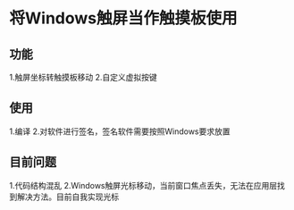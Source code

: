 # 将Windows触屏当作触摸板使用

## 功能
1.触屏坐标转触摸板移动
2.自定义虚拟按键

## 使用
1.编译
2.对软件进行签名，签名软件需要按照Windows要求放置

## 目前问题
1.代码结构混乱
2.Windows触屏光标移动，当前窗口焦点丢失，无法在应用层找到解决方法。目前自我实现光标
